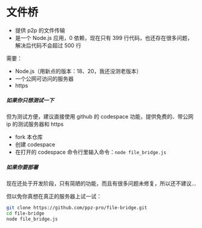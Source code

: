# 文件桥
+ 提供 p2p 的文件传输
+ 是一个 Node.js 应用，0 依赖，现在只有 399 行代码，也还存在很多问题，解决后代码不会超过 500 行

需要：
+ Node.js（用新点的版本：18、20，我还没测老版本）
+ 一个公网可访问的服务器
+ https

##### 如果你只想测试一下
但为测试方便，建议直接使用 github 的 codespace 功能，提供免费的、带公网 ip 的测试服务器和 https
+ fork 本仓库
+ 创建 codespace
+ 在打开的 codespace 命令行里输入命令：`node file_bridge.js`

##### 如果你要部署
现在还处于开发阶段，只有简陋的功能，而且有很多问题未修复，所以还不建议...

但以免你真想在真正的服务器上试一试：
``` bash
git clone https://github.com/ppz-pro/file-bridge.git
cd file-bridge
node file_bridge.js
```
